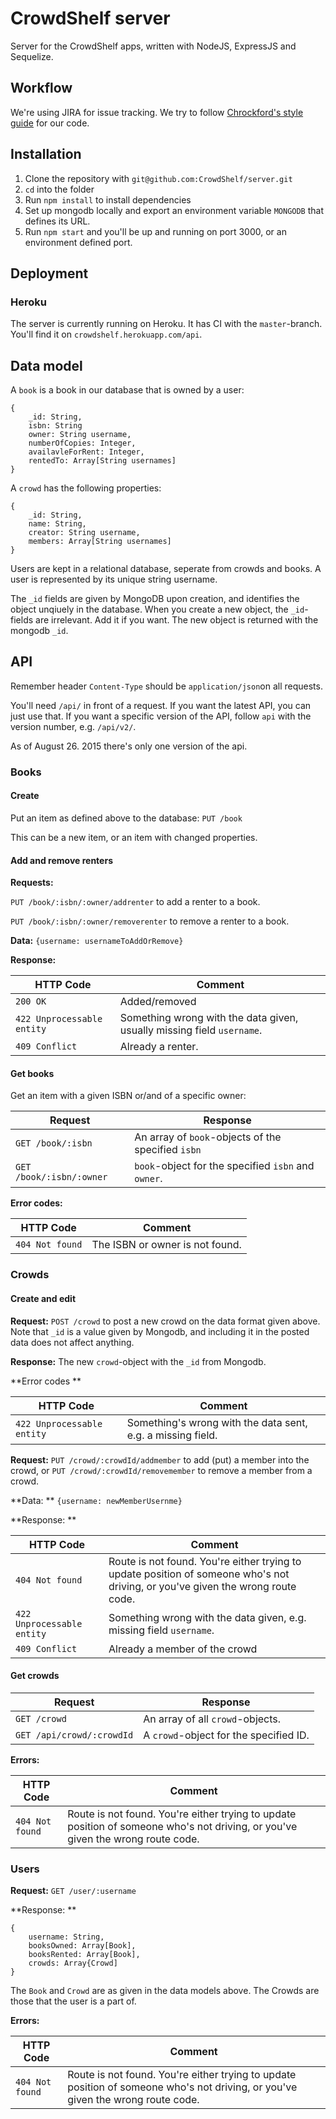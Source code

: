 # CrowdShelf server
Server for the CrowdShelf apps, written with NodeJS, ExpressJS and Sequelize.

## Workflow
We're using JIRA for issue tracking. We try to follow [Chrockford's style guide](http://javascript.crockford.com/code.html) for our code.

## Installation
1. Clone the repository with `git@github.com:CrowdShelf/server.git`
2. `cd` into the folder
3. Run `npm install` to install dependencies
4. Set up mongodb locally and export an environment variable `MONGODB` that defines its URL.
5. Run `npm start` and you'll be up and running on port 3000, or an environment defined port.

## Deployment 
### Heroku
The server is currently running on Heroku. It has CI with the `master`-branch. You'll find it on `crowdshelf.herokuapp.com/api`.

## Data model
A `book` is a book in our database that is owned by a user:

    {
        _id: String,
        isbn: String
        owner: String username,
        numberOfCopies: Integer,
        availavleForRent: Integer, 
        rentedTo: Array[String usernames]
    }
    
A `crowd` has the following properties:

    {
        _id: String, 
        name: String,
        creator: String username,
        members: Array[String usernames]
    }
    
Users are kept in a relational database, seperate from crowds and books. 
A user is represented by its unique string username.

The `_id` fields are given by MongoDB upon creation, and identifies the object unqiuely in the database. 
When you create a new object, the `_id`-fields are irrelevant. Add it if you want. The new object is returned
with the mongodb `_id`.

## API
Remember header `Content-Type` should be `application/json`on all requests.

You'll need `/api/` in front of a request. If you want the latest API, you can just use that. If you want a specific 
version of the API, follow `api` with the version number, e.g. `/api/v2/`.

As of August 26. 2015 there's only one version of the api.

### Books
#### Create 
Put an item as defined above to the database:
`PUT /book`

This can be a new item, or an item with changed properties.

#### Add and remove renters
**Requests:** 

`PUT /book/:isbn/:owner/addrenter` to add a renter to a book.

`PUT /book/:isbn/:owner/removerenter` to remove a renter to a book.

**Data:** `{username: usernameToAddOrRemove}`

**Response:**

HTTP Code | Comment
--- | ---
`200 OK` | Added/removed
`422 Unprocessable entity` | Something wrong with the data given, usually missing field `username`. 
`409 Conflict` | Already a renter.


#### Get books
Get an item with a given ISBN or/and of a specific owner:

Request | Response
--- | ---
`GET /book/:isbn` |  An array of `book`-objects of the specified `isbn`
`GET /book/:isbn/:owner` | `book`-object for the specified `isbn` and `owner`. 


**Error codes:**

HTTP Code | Comment
--- | ---
`404 Not found` | The ISBN or owner is not found.


### Crowds
#### Create and edit 
**Request:** `POST /crowd` to post a new crowd on the data format given above. Note that `_id` is a value given by Mongodb, and including it in the posted data does not affect anything. 

**Response:** The new `crowd`-object with the `_id` from Mongodb.

**Error codes **

HTTP Code | Comment
--- | ---
`422 Unprocessable entity` | Something's wrong with the data sent, e.g. a missing field. 


**Request:** `PUT /crowd/:crowdId/addmember` to add (put) a member into the crowd, 
or `PUT /crowd/:crowdId/removemember` to remove a member from a crowd.

**Data: ** `{username: newMemberUsernme} `

**Response: ** 

HTTP Code | Comment
--- | ---
`404 Not found` | Route is not found. You're either trying to update position of someone who's not driving, or you've given the wrong route code.
`422 Unprocessable entity` | Something wrong with the data given, e.g. missing field `username`. 
`409 Conflict` | Already a member of the crowd 

#### Get crowds 

Request | Response
--- | ---
`GET /crowd` | An array of all `crowd`-objects.
`GET /api/crowd/:crowdId` | A `crowd`-object for the specified ID.

**Errors:**

HTTP Code | Comment
--- | ---
`404 Not found` | Route is not found. You're either trying to update position of someone who's not driving, or you've given the wrong route code.


### Users 
**Request:**  `GET /user/:username`

**Response: **

    {
        username: String,
        booksOwned: Array[Book],
        booksRented: Array[Book],
        crowds: Array{Crowd]
    }
    
The `Book` and `Crowd` are as given in the data models above. The Crowds are those that the user is a part of.

**Errors:**

HTTP Code | Comment
--- | ---
`404 Not found` | Route is not found. You're either trying to update position of someone who's not driving, or you've given the wrong route code.
